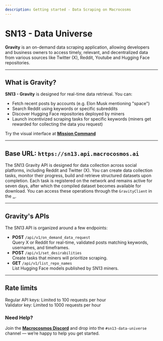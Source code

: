 ```yaml
---
description: Getting started - Data Scraping on Macrocosms
---
```


# SN13 - Data Universe

**Gravity** is an on-demand data scraping application, allowing developers and business owners to access timely, relevant, and decentralized data from various sources like Twitter (X), Reddit, Youtube and Hugging Face repositories.

***

## What is Gravity?

**SN13 - Gravity** is designed for real-time data retrieval. You can:

* Fetch recent posts by accounts (e.g. Elon Musk mentioning "space")
* Search Reddit using keywords or specific subreddits
* Discover Hugging Face repositories deployed by miners
* Launch incentivized scraping tasks for specific keywords (miners get rewarded for collecting the data you request)

Try the visual interface at [**Mission Command**](https://app.macrocosmos.ai/mission-command)&#x20;

***

## Base URL: `https://sn13.api.macrocosmos.ai`

The SN13 Gravity API is designed for data collection across social platforms, including Reddit and Twitter (X). You can create data collection tasks, monitor their progress, build and retrieve structured datasets upon completion. Each task is registered on the network and remains active for seven days, after which the compiled dataset becomes available for download. You can access these operations through the `GravityClient` in the [..](../../../ "mention").

***

## Gravity's APIs

The SN13 API is organized around a few endpoints:

* **POST** `/api/v1/on_demand_data_request`\
  Query X or Reddit for real-time, validated posts matching keywords, usernames, and timeframes.
* **POST** `/api/v1/set_desirabilities`\
  Create tasks that miners will prioritize scraping.
* **GET** `/api/v1/list_repo_names`\
  List Hugging Face models published by SN13 miners.

***

## **Rate limits**&#x20;

Regular API keys: Limited to 100 requests per hour\
Validator key: Limited to 1000 requests per hour



### Need Help?

Join the [**Macrocosmos Discord**](https://discord.gg/sXJPmGTnVR) and drop into the `#sn13-data-universe` channel — we’re happy to help you get started.
